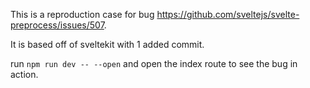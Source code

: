 This is a reproduction case for bug https://github.com/sveltejs/svelte-preprocess/issues/507.

It is based off of sveltekit with 1 added commit.

run `npm run dev -- --open` and open the index route to see the bug in action.
